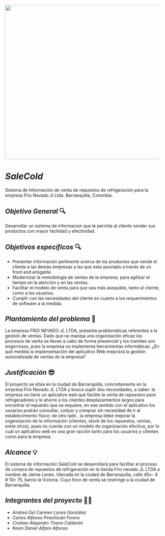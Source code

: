 <p align="center"><img src=https://github.com/senaceet/proyecto-salecold/blob/master/logo.png width="550" height="500">
  
  
 # ***SaleCold*** #
 Sistema de Información de venta de repuestos de refrigeración para la empresa Frio Nevado Jl Ltda. Barranquilla, Colombia.
  
## ***Objetivo General*** :mag:

Desarrollar un sistema de informacion que le permita al cliente vender sus productos con mayor facilidad y efectividad.

## ***Objetivos específicos*** :mag:

- Presentar información pertinente acerca de los productos que vende el cliente a las demás empresas a las que esta asociado a través de un front end amigable.
- Modernizar la metodología de ventas de la empresa, para agilizar el tiempo en la atención y en las ventas.
- Facilitar el modelo de venta para que sea más asequible, tanto al cliente, como a los usuarios.
- Cumplir con las necesidades del cliente  en cuanto a los requerimientos de software a la medida.


## ***Plantamiento del problema*** :memo:

La empresa FRIO NEVADO JL LTDA, presenta problemáticas referentes a la gestión de ventas. Dado que no maneja  una organización eficaz  los procesos de venta se llevan a cabo de forma presencial y los tramites son engorrosos, pues la empresa no implementa herramientas informáticas. ¿En qué medida la implementación del aplicativo Web mejorará la gestión automatizada de ventas de la empresa? 


## ***Justificación*** :sunglasses:

El proyecto se sitúa en la ciudad de  Barranquilla, concretamente en la empresa Frío Nevado JL LTDA y busca suplir dos necesidades, a saber:  la empresa no tiene  un aplicativo web que facilite la venta de repuestos para  refrigeradores y le ahorre a los clientes desplazamientos largos para encontrar el repuesto que se requiere, en ese sentido con el aplicativo los usuarios podrán consultar, cotizar y comprar sin necesidad de ir al establecimiento físico;  de otro lado , la empresa debe mejorar la organización de la información (clientes, stock de los repuestos, ventas, entre otros), pues no cuenta con un modelo de organización efectiva, por lo cual un aplicativo web es una gran opción tanto para los usuarios y  clientes como para la empresa.


## ***Alcance*** :bulb:

El sistema de información SaleCold se desarrollará para facilitar el proceso de compra de repuestos de refrigeración en la tienda Frio nevado JL LTDA a nombre de Jaime Lenes. Ubicada en la ciudad de Barranquilla, calle 45c- 4 # 10c 75, barrio la Victoria. Cuyo foco de venta se restringe a la ciudad de Barranquilla.


## ***Integrantes del proyecto*** :student:

 * _Andrea Del Carmen Lenes González_
 * _Carlos Alfonso Pirachicán Forero_
 * _Cristian Alejandro Tirano Calderón_
 * _Kevin Daniel Alfaro Alfonso_
